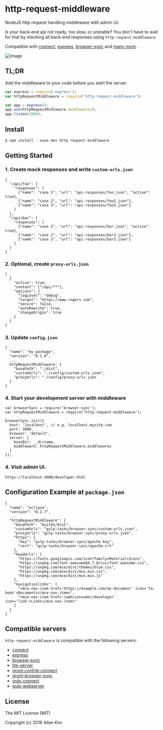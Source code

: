 # http-request-middleware

NodeJS http request handling middleware with admin UI.

Is your back-end api not ready, too slow, or unstable? You don't have to wait for that by mocking all back-end responses using `http-request-middleware`.

Compatible with [connect](https://github.com/senchalabs/connect), [express](https://github.com/strongloop/express), [browser-sync](https://github.com/BrowserSync/browser-sync) and [many more](#compatible-servers).

![image](https://user-images.githubusercontent.com/1437734/34921357-fd4a5be4-f94e-11e7-8273-a3c94d3b38c9.png)

## TL;DR

Add the middleware to your code before you start the server.

```javascript
var express = require('express');
var httpRequestMiddleware = require('http-request-middleware');

var app = express();
app.use(httpRequestMidleware.middlewares);
app.listen(3000);
```

## Install

  ```javascript
  $ npm install --save-dev http-request-middleware
  ```

## Getting Started

  ### 1. Create mock responses and write `custom-urls.json`
  ```
  {
    "/api/foo": {
      "responses": [ 
        {"name": "case 1", "url": "api-responses/foo.json", "active": true},
        {"name": "case 2", "url": "api-responses/foo2.json"},
        {"name": "case 3", "url": "api-responses/foo3.json"}
      ]
    },
    "/api/bar": {
      "responses": [ 
        {"name": "case 1", "url": "api-responses/bar.json", "active": true},
        {"name": "case 2", "url": "api-responses/bar2.json"},
        {"name": "case 3", "url": "api-responses/bar3.json"}
      ]
    }
  }
  ```

  ### 2. Optional, create `proxy-urls.json`
  ```
  [
    {
      "active": true,
      "context": ["/api/**"],
      "options": {
        "logLevel": "debug",
        "target": "https://www.rogers.com",
        "secure": false,
        "autoRewrite": true,
        "changeOrigin": true
      }
    }
  ] 
  ```

  ### 3. Update `config.json`
  ```
  {
    "name": "my package",
    "version": "0.1.0",
    ...
    httpRequestMiddleware: {
      "basePath": "./dist",
      "customUrls": "./config/custom-urls.json",
      "proxyUrls": "./config/proxy-urls.json
    }
  }
  ```

  ### 4. Start your development server with middleware
  ```
  var browserSync = require('browser-sync');
  var httpRequestMiddleware = require('http-request-middleware');

  browserSync.init({
    host: 'localhost', // e.g. localhost.mysite.com
    port: 3000,
    browser: 'default',
    server: {
      baseDir: __dirname,
      middleware: httpRequestMiddleware.middlewares
    }
  });
  ```

  ### 4. Visit admin UI.
  ```
  https://localhost:3000/developer.html
  ```

## Configuration Example at `package.json`
```
{
  "name": "eclipse",
  "version": "0.2.7",
  ...
  "httpRequestMiddleware": {
    "basePath": "builds/dist",
    "customUrls": "gulp-tasks/browser-sync/custom-urls.json",
    "proxyUrls": "gulp-tasks/browser-sync/proxy-urls.json",
    "https": {
      "key": "gulp-tasks/browser-sync/apache.key",
      "cert": "gulp-tasks/browser-sync/apache.crt"
    },
    "headUrls": [
      "https://fonts.googleapis.com/icon?family=Material+Icons",
      "https://unpkg.com/font-awesome@4.7.0/css/font-awesome.css",
      "https://unpkg.com/mce/dist/themes/blue.css",
      "https://unpkg.com/mce/dist/mce.min.css",
      "https://unpkg.com/mce/dist/mce.min.js"
    ],
    "navigationlinks": [
      "<mce-nav-item href='https://example.com/my-document' icon='fa-book'>Documents</mce-nav-item>",
      "<mce-nav-item href='/web/consumer/developer' icon='link'>Links</mce-nav-item>"
    ]
  }
}
```

## Compatible servers
`http-request-middleware` is compatible with the following servers:

* [connect](https://www.npmjs.com/package/connect)
* [express](https://www.npmjs.com/package/express)
* [browser-sync](https://www.npmjs.com/package/browser-sync)
* [lite-server](https://www.npmjs.com/package/lite-server)
* [grunt-contrib-connect](https://www.npmjs.com/package/grunt-contrib-connect)
* [grunt-browser-sync](https://www.npmjs.com/package/grunt-browser-sync)
* [gulp-connect](https://www.npmjs.com/package/gulp-connect)
* [gulp-webserver](https://www.npmjs.com/package/gulp-webserver)

## License

The MIT License (MIT)

Copyright (c) 2018 Allen Kim
